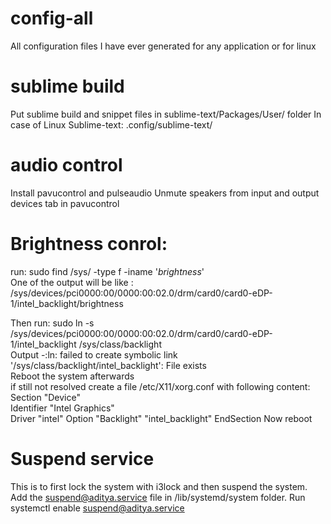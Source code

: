 # config-all
All configuration files I have ever generated for any application or for linux

# sublime build
Put sublime build and snippet files in sublime-text/Packages/User/ folder
In case of Linux Sublime-text: .config/sublime-text/

# audio control
Install pavucontrol and pulseaudio
Unmute speakers from input and output devices tab in pavucontrol

# Brightness conrol:
run: sudo find /sys/ -type f -iname '*brightness*'   
One of the output will be like : /sys/devices/pci0000:00/0000:00:02.0/drm/card0/card0-eDP-1/intel_backlight/brightness

Then run: sudo ln -s /sys/devices/pci0000:00/0000:00:02.0/drm/card0/card0-eDP-1/intel_backlight /sys/class/backlight  
Output -:ln: failed to create symbolic link '/sys/class/backlight/intel_backlight': File exists   
Reboot the system afterwards   
if still not resolved create a file /etc/X11/xorg.conf with following content:  
Section "Device"  
        Identifier  "Intel Graphics"  
        Driver      "intel" 
        Option      "Backlight"  "intel_backlight" 
EndSection 
Now reboot 

# Suspend service
This is to first lock the system with i3lock and then suspend the system. 
Add the suspend@aditya.service file in /lib/systemd/system folder. 
Run systemctl enable suspend@aditya.service 

